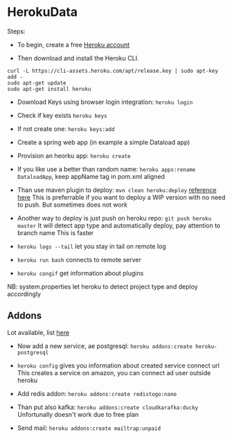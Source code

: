 # HerokuData
Steps: 
* To begin, create a free [Heroku account](https://signup.heroku.com/)

* Then download and install the Heroku CLI.
```
curl -L https://cli-assets.heroku.com/apt/release.key | sudo apt-key add -
sudo apt-get update
sudo apt-get install heroku
```

* Download Keys using browser login integration: ``heroku login``
* Check if key exists ``heroku keys``
* If not create one: ``heroku keys:add``


* Create a spring web app (in example a simple Dataload app)


* Provision an heorku app: ``heroku create``
* If you like use a better than random name: ``heroku apps:rename DataloadApp``, keep appName tag in pom.xml aligned

* Than use maven plugin to deploy: ``mvn clean heroku:deploy`` [reference here](https://devcenter.heroku.com/articles/deploying-java-applications-with-the-heroku-maven-plugin)
This is preferrable if you want to deploy a WIP version with no need to push. But sometimes does not work

* Another way to deploy is just push on heroku repo: ``git push heroku master`` It will detect app type and automatically deploy, pay attention to branch name
This is faster

* ``heroku logs --tail`` let you stay in tail on remote log 
* ``heroku run bash`` connects to remote server
* ``heroku congif`` get information about plugins
  
NB: system.properties let heroku to detect project type and deploy accordingly

## Addons
Lot available, list [here](https://elements.heroku.com/addons)

* Now add a new service, ae postgresql: ``heroku addons:create heroku-postgresql``
* ``heroku config`` gives you information about created service connect url 
This creates a service on amazon, you can connect ad user outside heroku

* Add redis addon: ``heroku addons:create redistogo:nano``

* Than put also kafka: ``heroku addons:create cloudkarafka:ducky``
Unfortunally doesn't work due to free plan

* Send mail: ``heroku addons:create mailtrap:unpaid``

